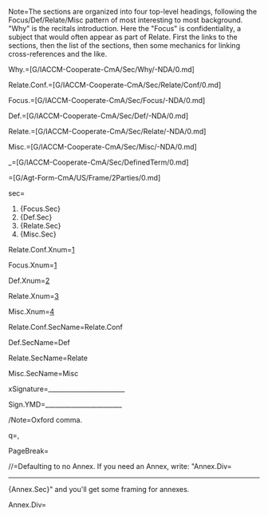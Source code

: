 Note=The sections are organized into four top-level headings, following the Focus/Def/Relate/Misc pattern of most interesting to most background.  "Why" is the recitals introduction.  Here the "Focus" is confidentiality, a subject that would often appear as part of Relate.  First the links to the sections, then the list of the sections, then some mechanics for linking cross-references and the like.

Why.=[G/IACCM-Cooperate-CmA/Sec/Why/-NDA/0.md]

Relate.Conf.=[G/IACCM-Cooperate-CmA/Sec/Relate/Conf/0.md]

Focus.=[G/IACCM-Cooperate-CmA/Sec/Focus/-NDA/0.md]

Def.=[G/IACCM-Cooperate-CmA/Sec/Def/-NDA/0.md]

Relate.=[G/IACCM-Cooperate-CmA/Sec/Relate/-NDA/0.md]

Misc.=[G/IACCM-Cooperate-CmA/Sec/Misc/-NDA/0.md]

_=[G/IACCM-Cooperate-CmA/Sec/DefinedTerm/0.md]

=[G/Agt-Form-CmA/US/Frame/2Parties/0.md]

sec=<ol><li>{Focus.Sec}<li>{Def.Sec}<li>{Relate.Sec}<li>{Misc.Sec}</ol>


Relate.Conf.Xnum=<a href="#Relate.Conf.Sec" class="xref">1</a>

Focus.Xnum=<a href="#Focus.Sec" class="xref">1</a>

Def.Xnum=<a href="#Def.Sec" class="xref">2</a>

Relate.Xnum=<a href="#Relate.Sec" class="xref">3</a>

Misc.Xnum=<a href="#Misc.Sec" class="xref">4</a>

Relate.Conf.SecName=Relate.Conf

Def.SecName=Def

Relate.SecName=Relate

Misc.SecName=Misc

xSignature=________________________

Sign.YMD=________________________

/Note=Oxford comma.

q=,

PageBreak=</i>

//=Defaulting to no Annex.  If you need an Annex, write: "Annex.Div=<hr>{Annex.Sec}" and you'll get some framing for annexes.

Annex.Div=</i>
